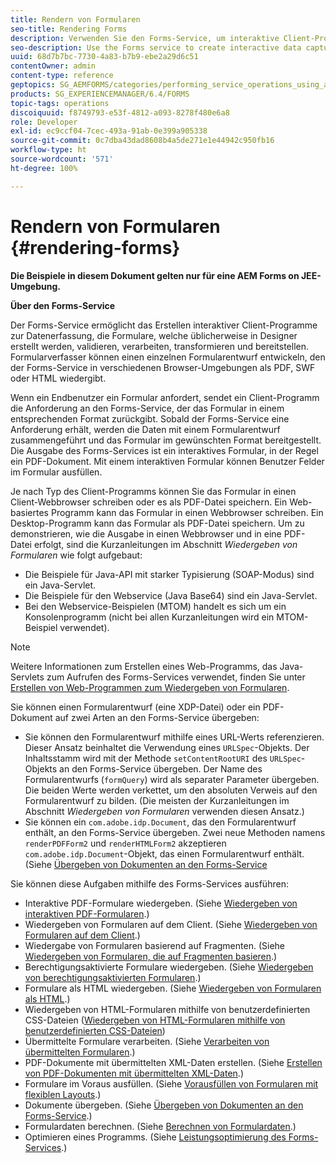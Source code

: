 ```yaml
---
title: Rendern von Formularen
seo-title: Rendering Forms
description: Verwenden Sie den Forms-Service, um interaktive Client-Programme zur Datenerfassung zu erstellen, die Formulare, welche üblicherweise in Designer erstellt werden, validieren, verarbeiten, transformieren und bereitstellen. Formularverfasser können einen einzelnen Formularentwurf entwickeln, den der Forms-Service in verschiedenen Browser-Umgebungen als PDF, SWF oder HTML wiedergibt.
seo-description: Use the Forms service to create interactive data capture client applications that validate, process, transform, and deliver forms typically created in Designer. Form authors can develop a single form design that the Forms service renders in PDF, SWF, or HTML in various browser environments.
uuid: 68d7b7bc-7730-4a83-b7b9-ebe2a29d6c51
contentOwner: admin
content-type: reference
geptopics: SG_AEMFORMS/categories/performing_service_operations_using_apis
products: SG_EXPERIENCEMANAGER/6.4/FORMS
topic-tags: operations
discoiquuid: f8749793-e53f-4812-a093-8278f480e6a8
role: Developer
exl-id: ec9ccf04-7cec-493a-91ab-0e399a905338
source-git-commit: 0c7dba43dad8608b4a5de271e1e44942c950fb16
workflow-type: ht
source-wordcount: '571'
ht-degree: 100%

---
```


# Rendern von Formularen {#rendering-forms}

**Die Beispiele in diesem Dokument gelten nur für eine AEM Forms on JEE-Umgebung.**

**Über den Forms-Service**

Der Forms-Service ermöglicht das Erstellen interaktiver Client-Programme zur Datenerfassung, die Formulare, welche üblicherweise in Designer erstellt werden, validieren, verarbeiten, transformieren und bereitstellen. Formularverfasser können einen einzelnen Formularentwurf entwickeln, den der Forms-Service in verschiedenen Browser-Umgebungen als PDF, SWF oder HTML wiedergibt.

Wenn ein Endbenutzer ein Formular anfordert, sendet ein Client-Programm die Anforderung an den Forms-Service, der das Formular in einem entsprechenden Format zurückgibt. Sobald der Forms-Service eine Anforderung erhält, werden die Daten mit einem Formularentwurf zusammengeführt und das Formular im gewünschten Format bereitgestellt. Die Ausgabe des Forms-Services ist ein interaktives Formular, in der Regel ein PDF-Dokument. Mit einem interaktiven Formular können Benutzer Felder im Formular ausfüllen.

Je nach Typ des Client-Programms können Sie das Formular in einen Client-Webbrowser schreiben oder es als PDF-Datei speichern. Ein Web-basiertes Programm kann das Formular in einen Webbrowser schreiben. Ein Desktop-Programm kann das Formular als PDF-Datei speichern. Um zu demonstrieren, wie die Ausgabe in einen Webbrowser und in eine PDF-Datei erfolgt, sind die Kurzanleitungen im Abschnitt *Wiedergeben von Formularen* wie folgt aufgebaut:

* Die Beispiele für Java-API mit starker Typisierung (SOAP-Modus) sind ein Java-Servlet.
* Die Beispiele für den Webservice (Java Base64) sind ein Java-Servlet.
* Bei den Webservice-Beispielen (MTOM) handelt es sich um ein Konsolenprogramm (nicht bei allen Kurzanleitungen wird ein MTOM-Beispiel verwendet).

>[!NOTE]
>
>Weitere Informationen zum Erstellen eines Web-Programms, das Java-Servlets zum Aufrufen des Forms-Services verwendet, finden Sie unter [Erstellen von Web-Programmen zum Wiedergeben von Formularen](/help/forms/developing/creating-web-applications-renders-forms.md).

Sie können einen Formularentwurf (eine XDP-Datei) oder ein PDF-Dokument auf zwei Arten an den Forms-Service übergeben:

* Sie können den Formularentwurf mithilfe eines URL-Werts referenzieren. Dieser Ansatz beinhaltet die Verwendung eines `URLSpec`-Objekts. Der Inhaltsstamm wird mit der Methode `setContentRootURI` des `URLSpec`-Objekts an den Forms-Service übergeben. Der Name des Formularentwurfs (`formQuery`) wird als separater Parameter übergeben. Die beiden Werte werden verkettet, um den absoluten Verweis auf den Formularentwurf zu bilden. (Die meisten der Kurzanleitungen im Abschnitt *Wiedergeben von Formularen* verwenden diesen Ansatz.)
* Sie können ein `com.adobe.idp.Document`, das den Formularentwurf enthält, an den Forms-Service übergeben. Zwei neue Methoden namens `renderPDFForm2` und `renderHTMLForm2` akzeptieren `com.adobe.idp.Document`-Objekt, das einen Formularentwurf enthält. (Siehe [Übergeben von Dokumenten an den Forms-Service](/help/forms/developing/passing-documents-forms-service.md)

Sie können diese Aufgaben mithilfe des Forms-Services ausführen:

* Interaktive PDF-Formulare wiedergeben. (Siehe [Wiedergeben von interaktiven PDF-Formularen](/help/forms/developing/rendering-interactive-pdf-forms.md).)
* Wiedergeben von Formularen auf dem Client. (Siehe [Wiedergeben von Formularen auf dem Client](/help/forms/developing/rendering-forms-client.md).)
* Wiedergabe von Formularen basierend auf Fragmenten. (Siehe [Wiedergeben von Formularen, die auf Fragmenten basieren](/help/forms/developing/rendering-forms-based-fragments.md).)
* Berechtigungsaktivierte Formulare wiedergeben. (Siehe [Wiedergeben von berechtigungsaktivierten Formularen](/help/forms/developing/rendering-rights-enabled-forms.md).)
* Formulare als HTML wiedergeben. (Siehe [Wiedergeben von Formularen als HTML](/help/forms/developing/rendering-forms-html.md).)
* Wiedergeben von HTML-Formularen mithilfe von benutzerdefinierten CSS-Dateien ([Wiedergeben von HTML-Formularen mithilfe von benutzerdefinierten CSS-Dateien](/help/forms/developing/rendering-html-forms-using-custom.md))
* Übermittelte Formulare verarbeiten. (Siehe [Verarbeiten von übermittelten Formularen](/help/forms/developing/handling-submitted-forms.md).)
* PDF-Dokumente mit übermittelten XML-Daten erstellen. (Siehe [Erstellen von PDF-Dokumenten mit übermittelten XML-Daten](/help/forms/developing/creating-pdf-documents-submitted-xml.md).)
* Formulare im Voraus ausfüllen. (Siehe [Vorausfüllen von Formularen mit flexiblen Layouts](/help/forms/developing/prepopulating-forms-flowable-layouts.md).)
* Dokumente übergeben. (Siehe [Übergeben von Dokumenten an den Forms-Service](/help/forms/developing/passing-documents-forms-service.md).)
* Formulardaten berechnen. (Siehe [Berechnen von Formulardaten](/help/forms/developing/calculating-form-data.md).)
* Optimieren eines Programms. (Siehe [Leistungsoptimierung des Forms-Services](/help/forms/developing/optimizing-performance-forms-service.md).)

